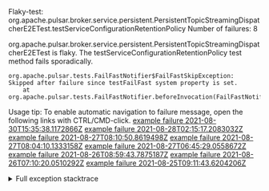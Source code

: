         
Flaky-test: org.apache.pulsar.broker.service.persistent.PersistentTopicStreamingDispatcherE2ETest.testServiceConfigurationRetentionPolicy
Number of failures: 8

org.apache.pulsar.broker.service.persistent.PersistentTopicStreamingDispatcherE2ETest is flaky. The testServiceConfigurationRetentionPolicy test method fails sporadically.

```
org.apache.pulsar.tests.FailFastNotifier$FailFastSkipException: Skipped after failure since testFailFast system property is set.
	at org.apache.pulsar.tests.FailFastNotifier.beforeInvocation(FailFastNotifier.java:88)

```

Usage tip: To enable automatic navigation to failure message, open the following links with CTRL/CMD-click.
[example failure 2021-08-30T15:35:38.1172866Z](https://github.com/apache/pulsar/runs/3463119398?check_suite_focus=true#step:9:2779)
[example failure 2021-08-28T02:15:17.2083032Z](https://github.com/apache/pulsar/runs/3448473880?check_suite_focus=true#step:9:1776)
[example failure 2021-08-27T08:10:50.8619498Z](https://github.com/apache/pulsar/runs/3440980370?check_suite_focus=true#step:9:1843)
[example failure 2021-08-27T08:04:10.1333158Z](https://github.com/apache/pulsar/runs/3440855241?check_suite_focus=true#step:9:1768)
[example failure 2021-08-27T06:45:29.0558672Z](https://github.com/apache/pulsar/runs/3440411158?check_suite_focus=true#step:9:1769)
[example failure 2021-08-26T08:59:43.7875187Z](https://github.com/apache/pulsar/runs/3430539961?check_suite_focus=true#step:9:2478)
[example failure 2021-08-26T07:10:20.0510292Z](https://github.com/apache/pulsar/runs/3429892136?check_suite_focus=true#step:9:1830)
[example failure 2021-08-25T09:11:43.6204206Z](https://github.com/apache/pulsar/runs/3420085427?check_suite_focus=true#step:10:1766)


<details>
<summary>Full exception stacktrace</summary>
<code><pre>
org.apache.pulsar.tests.FailFastNotifier$FailFastSkipException: Skipped after failure since testFailFast system property is set.
	at org.apache.pulsar.tests.FailFastNotifier.beforeInvocation(FailFastNotifier.java:88)

</pre></code>
</details>

